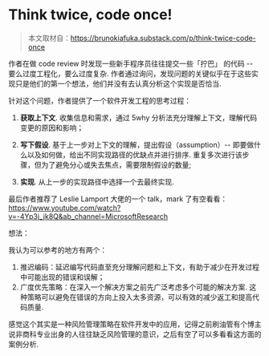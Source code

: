 # Think twice, code once!

> 本文取材自：https://brunokiafuka.substack.com/p/think-twice-code-once

作者在做 code review 时发现一些新手程序员往往提交一些「拧巴」 的代码 -- 要么过度工程化，要么过度复杂. 作者通过询问，发现问题的关键似乎在于这些实现只是他们的第一个想法，他们并没有去认真分析这个实现是否恰当. 

针对这个问题，作者提供了一个软件开发工程的思考过程：

1. **获取上下文**. 收集信息和需求，通过 5why 分析法充分理解上下文，理解代码变更的原因和影响；

2. **写下假设**. 基于上一步对上下文的理解，提出假设（assumption）-- 即要做什么以及如何做，给出不同实现路径的优缺点并进行排序.  重复多次进行该步骤，但为了避免分心或失去焦点，需要限制假设的数量;

3. **实现**. 从上一步的实现路径中选择一个去最终实现.

   

最后作者推荐了 Leslie Lamport 大佬的一个 talk，mark 了有空看看：https://www.youtube.com/watch?v=-4Yp3j_jk8Q&ab_channel=MicrosoftResearch



想法：

我认为可以参考的地方有两个：

1. 推迟编码：延迟编写代码直至充分理解问题和上下文，有助于减少在开发过程中可能出现的错误和误解；
2. 广度优先策略：在深入一个解决方案之前先广泛考虑多个可能的解决方案. 这种策略可以避免在错误的方向上投入太多资源，可以有效的减少返工和提高代码质量.

感觉这个其实是一种风险管理策略在软件开发中的应用，记得之前刷油管有个博主说非商科专业出身的人往往缺乏风险管理的意识，之后有空了可以多看看这方面的案例分析.




